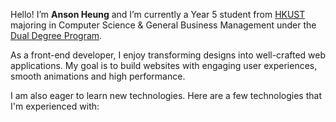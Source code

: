 Hello! I’m **Anson Heung** and I’m currently a Year 5 student from [HKUST](https://hkust.edu.hk/home) majoring in Computer Science & General Business Management under the [Dual Degree Program](https://techmgmt.hkust.edu.hk/).

As a front-end developer, I enjoy transforming designs into well-crafted web applications. My goal is to build websites with engaging user experiences, smooth animations and high performance.

I am also eager to learn new technologies. Here are a few technologies that I'm experienced with:
